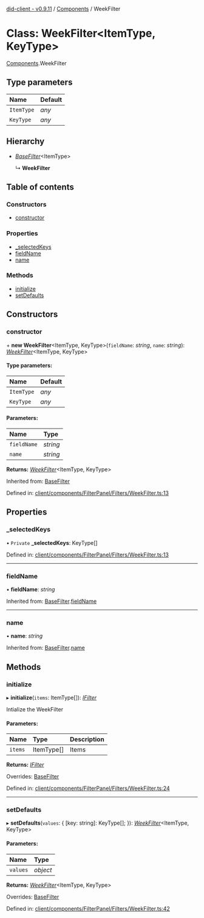 [did-client - v0.9.11](../README.md) / [Components](../modules/components.md) / WeekFilter

# Class: WeekFilter<ItemType, KeyType\>

[Components](../modules/components.md).WeekFilter

## Type parameters

Name | Default |
:------ | :------ |
`ItemType` | *any* |
`KeyType` | *any* |

## Hierarchy

* [*BaseFilter*](components.basefilter.md)<ItemType\>

  ↳ **WeekFilter**

## Table of contents

### Constructors

- [constructor](components.weekfilter.md#constructor)

### Properties

- [\_selectedKeys](components.weekfilter.md#_selectedkeys)
- [fieldName](components.weekfilter.md#fieldname)
- [name](components.weekfilter.md#name)

### Methods

- [initialize](components.weekfilter.md#initialize)
- [setDefaults](components.weekfilter.md#setdefaults)

## Constructors

### constructor

\+ **new WeekFilter**<ItemType, KeyType\>(`fieldName`: *string*, `name`: *string*): [*WeekFilter*](components.weekfilter.md)<ItemType, KeyType\>

#### Type parameters:

Name | Default |
:------ | :------ |
`ItemType` | *any* |
`KeyType` | *any* |

#### Parameters:

Name | Type |
:------ | :------ |
`fieldName` | *string* |
`name` | *string* |

**Returns:** [*WeekFilter*](components.weekfilter.md)<ItemType, KeyType\>

Inherited from: [BaseFilter](components.basefilter.md)

Defined in: [client/components/FilterPanel/Filters/WeekFilter.ts:13](https://github.com/Puzzlepart/did/blob/dev/client/components/FilterPanel/Filters/WeekFilter.ts#L13)

## Properties

### \_selectedKeys

• `Private` **\_selectedKeys**: KeyType[]

Defined in: [client/components/FilterPanel/Filters/WeekFilter.ts:13](https://github.com/Puzzlepart/did/blob/dev/client/components/FilterPanel/Filters/WeekFilter.ts#L13)

___

### fieldName

• **fieldName**: *string*

Inherited from: [BaseFilter](components.basefilter.md).[fieldName](components.basefilter.md#fieldname)

___

### name

• **name**: *string*

Inherited from: [BaseFilter](components.basefilter.md).[name](components.basefilter.md#name)

## Methods

### initialize

▸ **initialize**(`items`: ItemType[]): [*IFilter*](../interfaces/components.ifilter.md)

Intialize the WeekFilter

#### Parameters:

Name | Type | Description |
:------ | :------ | :------ |
`items` | ItemType[] | Items    |

**Returns:** [*IFilter*](../interfaces/components.ifilter.md)

Overrides: [BaseFilter](components.basefilter.md)

Defined in: [client/components/FilterPanel/Filters/WeekFilter.ts:24](https://github.com/Puzzlepart/did/blob/dev/client/components/FilterPanel/Filters/WeekFilter.ts#L24)

___

### setDefaults

▸ **setDefaults**(`values`: { [key: string]: KeyType[];  }): [*WeekFilter*](components.weekfilter.md)<ItemType, KeyType\>

#### Parameters:

Name | Type |
:------ | :------ |
`values` | *object* |

**Returns:** [*WeekFilter*](components.weekfilter.md)<ItemType, KeyType\>

Overrides: [BaseFilter](components.basefilter.md)

Defined in: [client/components/FilterPanel/Filters/WeekFilter.ts:42](https://github.com/Puzzlepart/did/blob/dev/client/components/FilterPanel/Filters/WeekFilter.ts#L42)
